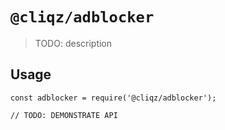# `@cliqz/adblocker`

> TODO: description

## Usage

```
const adblocker = require('@cliqz/adblocker');

// TODO: DEMONSTRATE API
```
